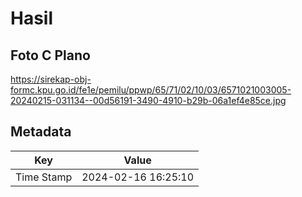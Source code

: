 # Hasil

## Foto C Plano

https://sirekap-obj-formc.kpu.go.id/fe1e/pemilu/ppwp/65/71/02/10/03/6571021003005-20240215-031134--00d56191-3490-4910-b29b-06a1ef4e85ce.jpg


## Metadata

| Key        | Value               |
| ---------- | ------------------- |
| Time Stamp | 2024-02-16 16:25:10 |



